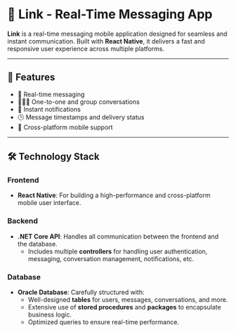 # 📱 Link - Real-Time Messaging App

**Link** is a real-time messaging mobile application designed for seamless and instant communication. Built with **React Native**, it delivers a fast and responsive user experience across multiple platforms.

---

## 🚀 Features

- 📩 Real-time messaging
- 🧑‍🤝‍🧑 One-to-one and group conversations
- 🔔 Instant notifications
- 🕒 Message timestamps and delivery status
- 📱 Cross-platform mobile support

---

## 🛠️ Technology Stack

### Frontend
- **React Native**: For building a high-performance and cross-platform mobile user interface.

### Backend
- **.NET Core API**: Handles all communication between the frontend and the database.
  - Includes multiple **controllers** for handling user authentication, messaging, conversation management, notifications, etc.

### Database
- **Oracle Database**: Carefully structured with:
  - Well-designed **tables** for users, messages, conversations, and more.
  - Extensive use of **stored procedures** and **packages** to encapsulate business logic.
  - Optimized queries to ensure real-time performance.
 


